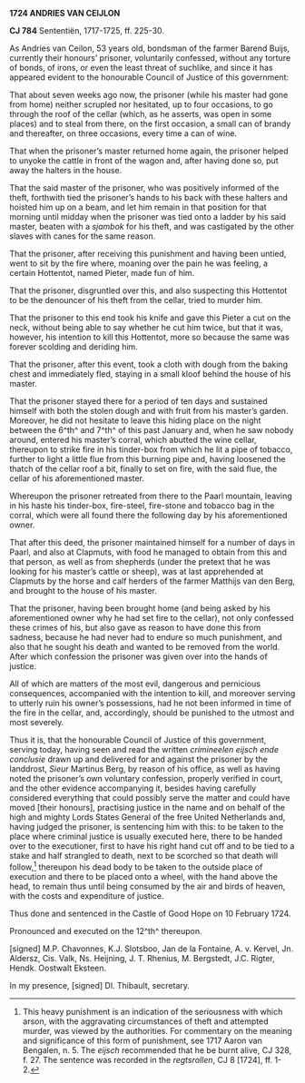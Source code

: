 **1724 ANDRIES VAN CEIJLON**

**CJ 784** Sententiën, 1717-1725, ff. 225-30.

As Andries van Ceilon, 53 years old, bondsman of the farmer Barend
Buijs, currently their honours’ prisoner, voluntarily confessed, without
any torture of bonds, of irons, or even the least threat of suchlike,
and since it has appeared evident to the honourable Council of Justice
of this government:

That about seven weeks ago now, the prisoner (while his master had gone
from home) neither scrupled nor hesitated, up to four occasions, to go
through the roof of the cellar (which, as he asserts, was open in some
places) and to steal from there, on the first occasion, a small can of
brandy and thereafter, on three occasions, every time a can of wine.

That when the prisoner’s master returned home again, the prisoner helped
to unyoke the cattle in front of the wagon and, after having done so,
put away the halters in the house.

That the said master of the prisoner, who was positively informed of the
theft, forthwith tied the prisoner’s hands to his back with these
halters and hoisted him up on a beam, and let him remain in that
position for that morning until midday when the prisoner was tied onto a
ladder by his said master, beaten with a *sjambok* for his theft, and
was castigated by the other slaves with canes for the same reason.

That the prisoner, after receiving this punishment and having been
untied, went to sit by the fire where, moaning over the pain he was
feeling, a certain Hottentot, named Pieter, made fun of him.

That the prisoner, disgruntled over this, and also suspecting this
Hottentot to be the denouncer of his theft from the cellar, tried to
murder him.

That the prisoner to this end took his knife and gave this Pieter a cut
on the neck, without being able to say whether he cut him twice, but
that it was, however, his intention to kill this Hottentot, more so
because the same was forever scolding and deriding him.

That the prisoner, after this event, took a cloth with dough from the
baking chest and immediately fled, staying in a small kloof behind the
house of his master.

That the prisoner stayed there for a period of ten days and sustained
himself with both the stolen dough and with fruit from his master’s
garden. Moreover, he did not hesitate to leave this hiding place on the
night between the 6^th^ and 7^th^ of this past January and, when he saw
nobody around, entered his master’s corral, which abutted the wine
cellar, thereupon to strike fire in his tinder-box from which he lit a
pipe of tobacco, further to light a little flue from this burning pipe
and, having loosened the thatch of the cellar roof a bit, finally to set
on fire, with the said flue, the cellar of his aforementioned master.

Whereupon the prisoner retreated from there to the Paarl mountain,
leaving in his haste his tinder-box, fire-steel, fire-stone and tobacco
bag in the corral, which were all found there the following day by his
aforementioned owner.

That after this deed, the prisoner maintained himself for a number of
days in Paarl, and also at Clapmuts, with food he managed to obtain from
this and that person, as well as from shepherds (under the pretext that
he was looking for his master’s cattle or sheep), was at last
apprehended at Clapmuts by the horse and calf herders of the farmer
Matthijs van den Berg, and brought to the house of his master.

That the prisoner, having been brought home (and being asked by his
aforementioned owner why he had set fire to the cellar), not only
confessed these crimes of his, but also gave as reason to have done this
from sadness, because he had never had to endure so much punishment, and
also that he sought his death and wanted to be removed from the world.
After which confession the prisoner was given over into the hands of
justice.

All of which are matters of the most evil, dangerous and pernicious
consequences, accompanied with the intention to kill, and moreover
serving to utterly ruin his owner’s possessions, had he not been
informed in time of the fire in the cellar, and, accordingly, should be
punished to the utmost and most severely.

Thus it is, that the honourable Council of Justice of this government,
serving today, having seen and read the written *crimineelen eijsch ende
conclusie* drawn up and delivered for and against the prisoner by the
landdrost, *Sieur* Martinus Berg, by reason of his office, as well as
having noted the prisoner’s own voluntary confession, properly verified
in court, and the other evidence accompanying it, besides having
carefully considered everything that could possibly serve the matter and
could have moved \[their honours\], practising justice in the name and
on behalf of the high and mighty Lords States General of the free United
Netherlands and, having judged the prisoner, is sentencing him with
this: to be taken to the place where criminal justice is usually
executed here, there to be handed over to the executioner, first to have
his right hand cut off and to be tied to a stake and half strangled to
death, next to be scorched so that death will follow,[^1] thereupon his
dead body to be taken to the outside place of execution and there to be
placed onto a wheel, with the hand above the head, to remain thus until
being consumed by the air and birds of heaven, with the costs and
expenditure of justice.

Thus done and sentenced in the Castle of Good Hope on 10 February 1724.

Pronounced and executed on the 12^th^ thereupon.

\[signed\] M.P. Chavonnes, K.J. Slotsboo, Jan de la Fontaine, A. v.
Kervel, Jn. Aldersz, Cis. Valk, Ns. Heijning, J. T. Rhenius, M.
Bergstedt, J.C. Rigter, Hendk. Oostwalt Eksteen.

In my presence, \[signed\] Dl. Thibault, secretary.

[^1]: This heavy punishment is an indication of the seriousness with
    which arson, with the aggravating circumstances of theft and
    attempted murder, was viewed by the authorities. For commentary on
    the meaning and significance of this form of punishment, see 1717
    Aaron van Bengalen, n. 5. The *eijsch* recommended that he be burnt
    alive, CJ 328, f. 27. The sentence was recorded in the
    *regtsrollen*, CJ 8 \[1724\], ff. 1-2.
